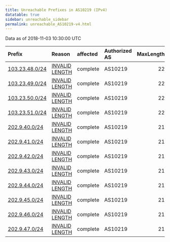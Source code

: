 ```yaml
---
title: Unreachable Prefixes in AS10219 (IPv4)
datatable: true
sidebar: unreachable_sidebar
permalink: unreachable_AS10219-v4.html
---
```


Data as of 2018-11-03 10:30:00 UTC


<div class="datatable-begin"></div>

| Prefix                                                 | Reason                                                                                                   | affected   | Authorized AS   |   MaxLength | Anchor                                       |   unreachable /24s |
|:-------------------------------------------------------|:---------------------------------------------------------------------------------------------------------|:-----------|:----------------|------------:|:---------------------------------------------|-------------------:|
| [103.23.48.0/24](https://stat.ripe.net/103.23.48.0/24) | [INVALID LENGTH](https://rpki-validator.ripe.net/announcement-preview?asn=AS10219&prefix=103.23.48.0/24) | complete   | AS10219         |          22 | [APNIC](unreachable_APNIC_RPKI_Root-v4.html) |                  1 |
| [103.23.49.0/24](https://stat.ripe.net/103.23.49.0/24) | [INVALID LENGTH](https://rpki-validator.ripe.net/announcement-preview?asn=AS10219&prefix=103.23.49.0/24) | complete   | AS10219         |          22 | [APNIC](unreachable_APNIC_RPKI_Root-v4.html) |                  1 |
| [103.23.50.0/24](https://stat.ripe.net/103.23.50.0/24) | [INVALID LENGTH](https://rpki-validator.ripe.net/announcement-preview?asn=AS10219&prefix=103.23.50.0/24) | complete   | AS10219         |          22 | [APNIC](unreachable_APNIC_RPKI_Root-v4.html) |                  1 |
| [103.23.51.0/24](https://stat.ripe.net/103.23.51.0/24) | [INVALID LENGTH](https://rpki-validator.ripe.net/announcement-preview?asn=AS10219&prefix=103.23.51.0/24) | complete   | AS10219         |          22 | [APNIC](unreachable_APNIC_RPKI_Root-v4.html) |                  1 |
| [202.9.40.0/24](https://stat.ripe.net/202.9.40.0/24)   | [INVALID LENGTH](https://rpki-validator.ripe.net/announcement-preview?asn=AS10219&prefix=202.9.40.0/24)  | complete   | AS10219         |          21 | [APNIC](unreachable_APNIC_RPKI_Root-v4.html) |                  1 |
| [202.9.41.0/24](https://stat.ripe.net/202.9.41.0/24)   | [INVALID LENGTH](https://rpki-validator.ripe.net/announcement-preview?asn=AS10219&prefix=202.9.41.0/24)  | complete   | AS10219         |          21 | [APNIC](unreachable_APNIC_RPKI_Root-v4.html) |                  1 |
| [202.9.42.0/24](https://stat.ripe.net/202.9.42.0/24)   | [INVALID LENGTH](https://rpki-validator.ripe.net/announcement-preview?asn=AS10219&prefix=202.9.42.0/24)  | complete   | AS10219         |          21 | [APNIC](unreachable_APNIC_RPKI_Root-v4.html) |                  1 |
| [202.9.43.0/24](https://stat.ripe.net/202.9.43.0/24)   | [INVALID LENGTH](https://rpki-validator.ripe.net/announcement-preview?asn=AS10219&prefix=202.9.43.0/24)  | complete   | AS10219         |          21 | [APNIC](unreachable_APNIC_RPKI_Root-v4.html) |                  1 |
| [202.9.44.0/24](https://stat.ripe.net/202.9.44.0/24)   | [INVALID LENGTH](https://rpki-validator.ripe.net/announcement-preview?asn=AS10219&prefix=202.9.44.0/24)  | complete   | AS10219         |          21 | [APNIC](unreachable_APNIC_RPKI_Root-v4.html) |                  1 |
| [202.9.45.0/24](https://stat.ripe.net/202.9.45.0/24)   | [INVALID LENGTH](https://rpki-validator.ripe.net/announcement-preview?asn=AS10219&prefix=202.9.45.0/24)  | complete   | AS10219         |          21 | [APNIC](unreachable_APNIC_RPKI_Root-v4.html) |                  1 |
| [202.9.46.0/24](https://stat.ripe.net/202.9.46.0/24)   | [INVALID LENGTH](https://rpki-validator.ripe.net/announcement-preview?asn=AS10219&prefix=202.9.46.0/24)  | complete   | AS10219         |          21 | [APNIC](unreachable_APNIC_RPKI_Root-v4.html) |                  1 |
| [202.9.47.0/24](https://stat.ripe.net/202.9.47.0/24)   | [INVALID LENGTH](https://rpki-validator.ripe.net/announcement-preview?asn=AS10219&prefix=202.9.47.0/24)  | complete   | AS10219         |          21 | [APNIC](unreachable_APNIC_RPKI_Root-v4.html) |                  1 |

<div class="datatable-end"></div>